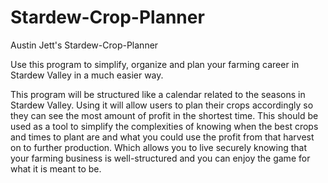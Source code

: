 # Stardew-Crop-Planner
Austin Jett's Stardew-Crop-Planner


Use this program to simplify, organize and plan your farming career in Stardew Valley in a much easier way.

This program will be structured like a calendar related to the seasons in Stardew Valley. Using it will allow users to plan their crops accordingly so they can see the most amount of profit in the shortest time. This should be used as a tool to simplify the complexities of knowing when the best crops and times to plant are and what you could use the profit from that harvest on to further production. Which allows you to live securely knowing that your farming business is well-structured and you can enjoy the game for what it is meant to be.
